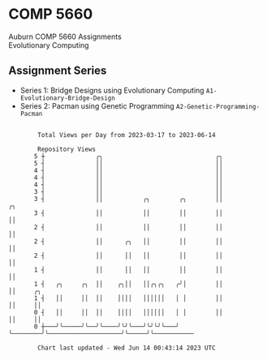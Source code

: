 # COMP 5660
Auburn COMP 5660 Assignments  
Evolutionary Computing

## Assignment Series
- Series 1: Bridge Designs using Evolutionary Computing `A1-Evolutionary-Bridge-Design`
- Series 2: Pacman using Genetic Programming `A2-Genetic-Programming-Pacman`

```

        Total Views per Day from 2023-03-17 to 2023-06-14

        Repository Views
       5 ┼              ╭╮                               ╭╮
       5 ┤              ││                               ││
       4 ┤              ││                               ││
       4 ┤              ││                               ││
       4 ┤              ││                               ││
       3 ┤              ││                               ││
       3 ┤              ││           ╭╮        ╭╮        ││                    ╭╮
       3 ┤              ││           ││        ││        ││                    ││
       2 ┤              ││           ││        ││        ││                    ││
       2 ┤              ││      ╭╮   ││        ││        ││                    ││
       2 ┤              ││      ││   ││        ││        ││                    ││
       1 ┤              ││      ││   ││        ││        ││                    ││
       1 ┤   ╭╮     ╭╮  ││    ╭╮││   ││╭╮╭╮   ╭╯│        ││                    ││     ╭╮
       1 ┤   ││     ││  ││    ││││   ││││││   │ │        ││                    ││     ││
       0 ┤   ││     ││  ││    ││││   ││││││   │ │        ││                    ││     ││
       0 ┼───╯╰─────╯╰──╯╰────╯╰╯╰───╯╰╯╰╯╰───╯ ╰────────╯╰────────────────────╯╰─────╯╰───────────

        Chart last updated - Wed Jun 14 00:43:14 2023 UTC
        
```
